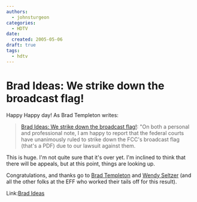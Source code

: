 ```yaml
---
authors:
  - johnsturgeon
categories:
  - HDTV
date:
  created: 2005-05-06
draft: true
tags:
  - hdtv
---
```


# Brad Ideas: We strike down the broadcast flag!

Happy Happy day! As Brad Templeton writes:  

>   
> [Brad Ideas: We strike down the broadcast flag!](http://ideas.4brad.com/archives/000205.html): "On both a personal and professional note, I am happy to report that the federal courts have unanimously ruled to strike down the FCC's broadcast flag (that's a PDF) due to our lawsuit against them.  

  
This is huge. I'm not quite sure that it's over yet. I'm inclined to think that there will be appeals, but at this point, things are looking up.  
  
Congratulations, and thanks go to [Brad Templeton](http://ideas.4brad.com/) and [Wendy Seltzer](http://wendy.seltzer.org/) (and all the other folks at the EFF who worked their tails off for this result).  
  
Link:[Brad Ideas](http://ideas.4brad.com/)
